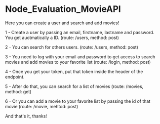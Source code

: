 # Node_Evaluation_MovieAPI
Here you can create a user and search and add movies!

1 - Create a user by passing an email, firstname, lastname and password. You get auotmatically a ID. (route: /users, method: post)

2 - You can search for others users. (route: /users, method: post)

3 - You need to log with your email and password to get access to search movies and add movies to your favorite list (route: /login, method: post)

4 - Once you get your token, put that token inside the header of the endpoint.

5 - After do that, you can search for a list of movies (route: /movies, method: get)

6 - Or you can add a movie to your favorite list by passing the id of that movie (route: /movie, mehtod: post)

And that's it, thanks!
